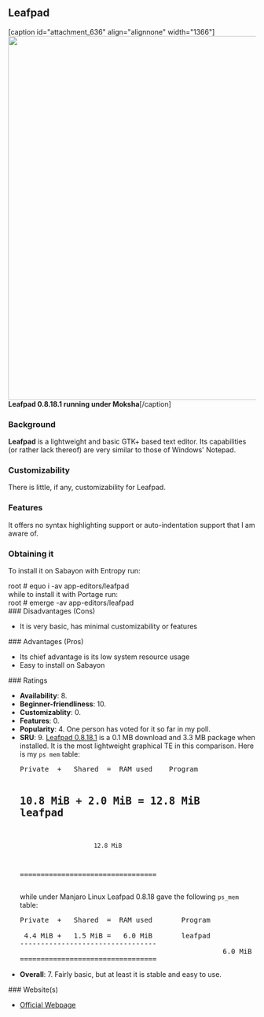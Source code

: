 ## Leafpad
[caption id="attachment_636" align="alignnone" width="1366"]<a href="http://linux.x10host.com/blog/wp-content/uploads/2015/10/Leafpad-running-under-Moksha.png"><img class="wp-image-636 size-full" src="http://linux.x10host.com/blog/wp-content/uploads/2015/10/Leafpad-running-under-Moksha.png" alt="" width="1366" height="740" /></a> <strong>Leafpad 0.8.18.1 running under Moksha</strong>[/caption]
### Background
<strong>Leafpad</strong> is a lightweight and basic GTK+ based text editor. Its capabilities (or rather lack thereof) are very similar to those of Windows' Notepad.
### Customizability
There is little, if any, customizability for Leafpad.
### Features
It offers no syntax highlighting support or auto-indentation support that I am aware of.
### Obtaining it
To install it on Sabayon with Entropy run:
<div class="code"><span class="coder">root #</span>  equo i -av app-editors/leafpad</div>
while to install it with Portage run:
<div class="code"><span class="coder">root #</span>  emerge -av app-editors/leafpad</div>
### Disadvantages (Cons)
<ul>
	<li>It is very basic, has minimal customizability or features</li>
</ul>
### Advantages (Pros)
<ul>
	<li>Its chief advantage is its low system resource usage</li>
	<li>Easy to install on Sabayon</li>
</ul>
### Ratings
<ul>
	<li><strong>Availability</strong>: 8.</li>
	<li><strong>Beginner-friendliness</strong>: 10.</li>
	<li><strong>Customizablity</strong>: 0.</li>
	<li><strong>Features</strong>: 0.</li>
	<li><strong>Popularity</strong>: 4. One person has voted for it so far in my poll.</li>
	<li><strong>SRU</strong>: 9. <a href="https://packages.sabayon.org/show/leafpad,54626,sabayon-weekly,amd64,5,standard" target="_blank">Leafpad 0.8.18.1</a> is a 0.1 MB download and 3.3 MB package when installed. It is the most lightweight graphical TE in this comparison. Here is my <code>ps mem</code> table:
<pre>
Private  +   Shared  =  RAM used	Program

 10.8 MiB +   2.0 MiB =  12.8 MiB	leafpad
---------------------------------
                         12.8 MiB
=================================
</pre>
while under Manjaro Linux Leafpad 0.8.18 gave the following <code>ps_mem</code> table:
<pre>
Private  +   Shared  =  RAM used       Program

 4.4 MiB +   1.5 MiB =   6.0 MiB       leafpad
---------------------------------
												 6.0 MiB
=================================
</pre>
</li>
	<li><strong>Overall</strong>: 7. Fairly basic, but at least it is stable and easy to use.</li>
</ul>
### Website(s)
<ul>
	<li><a href="http://tarot.freeshell.org/leafpad/">Official Webpage</a></li>
</ul>
